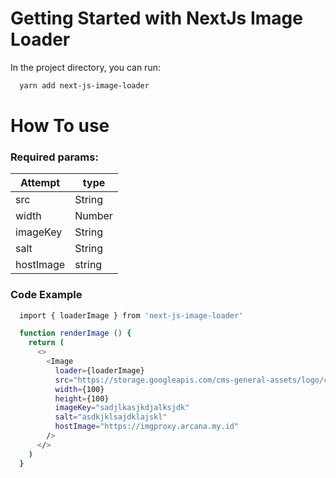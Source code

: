 # Getting Started with NextJs Image Loader

In the project directory, you can run:

```bash
  yarn add next-js-image-loader
```

# How To use

###  Required params: 

Attempt | type 
--- | --- 
src | String 
width | Number 
imageKey | String
salt | String
hostImage | string  


### Code Example

```bash
  import { loaderImage } from 'next-js-image-loader'

  function renderImage () {
    return (
      <>
        <Image 
          loader={loaderImage}
          src="https://storage.googleapis.com/cms-general-assets/logo/cms-media-idn-times.png"
          width={100}
          height={100}
          imageKey="sadjlkasjkdjalksjdk"
          salt="asdkjklsajdklajskl"
          hostImage="https://imgproxy.arcana.my.id"
        />
      </>      
    )
  }
```